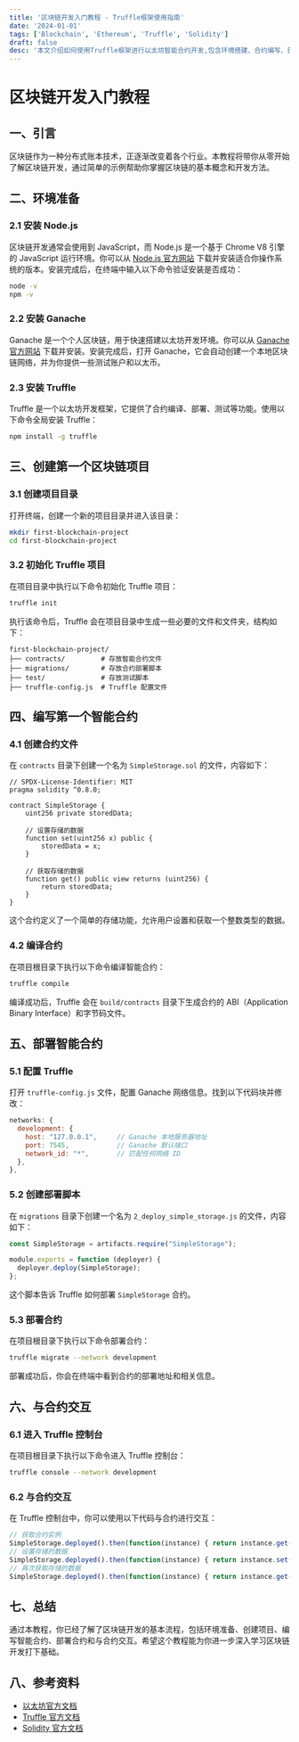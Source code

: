 ```yaml
---
title: '区块链开发入门教程 - Truffle框架使用指南'
date: '2024-01-01'
tags: ['Blockchain', 'Ethereum', 'Truffle', 'Solidity']
draft: false
desc: '本文介绍如何使用Truffle框架进行以太坊智能合约开发,包含环境搭建、合约编写、部署和测试等完整流程'
---
```



# 区块链开发入门教程

## 一、引言
区块链作为一种分布式账本技术，正逐渐改变着各个行业。本教程将带你从零开始了解区块链开发，通过简单的示例帮助你掌握区块链的基本概念和开发方法。

## 二、环境准备

### 2.1 安装 Node.js
区块链开发通常会使用到 JavaScript，而 Node.js 是一个基于 Chrome V8 引擎的 JavaScript 运行环境。你可以从 [Node.js 官方网站](https://nodejs.org/) 下载并安装适合你操作系统的版本。安装完成后，在终端中输入以下命令验证安装是否成功：
```bash
node -v
npm -v
```

### 2.2 安装 Ganache
Ganache 是一个个人区块链，用于快速搭建以太坊开发环境。你可以从 [Ganache 官方网站](https://trufflesuite.com/ganache/) 下载并安装。安装完成后，打开 Ganache，它会自动创建一个本地区块链网络，并为你提供一些测试账户和以太币。

### 2.3 安装 Truffle
Truffle 是一个以太坊开发框架，它提供了合约编译、部署、测试等功能。使用以下命令全局安装 Truffle：
```bash
npm install -g truffle
```

## 三、创建第一个区块链项目

### 3.1 创建项目目录
打开终端，创建一个新的项目目录并进入该目录：
```bash
mkdir first-blockchain-project
cd first-blockchain-project
```

### 3.2 初始化 Truffle 项目
在项目目录中执行以下命令初始化 Truffle 项目：
```bash
truffle init
```
执行该命令后，Truffle 会在项目目录中生成一些必要的文件和文件夹，结构如下：
```
first-blockchain-project/
├── contracts/         # 存放智能合约文件
├── migrations/        # 存放合约部署脚本
├── test/              # 存放测试脚本
├── truffle-config.js  # Truffle 配置文件
```

## 四、编写第一个智能合约

### 4.1 创建合约文件
在 `contracts` 目录下创建一个名为 `SimpleStorage.sol` 的文件，内容如下：
```solidity
// SPDX-License-Identifier: MIT
pragma solidity ^0.8.0;

contract SimpleStorage {
    uint256 private storedData;

    // 设置存储的数据
    function set(uint256 x) public {
        storedData = x;
    }

    // 获取存储的数据
    function get() public view returns (uint256) {
        return storedData;
    }
}
```
这个合约定义了一个简单的存储功能，允许用户设置和获取一个整数类型的数据。

### 4.2 编译合约
在项目根目录下执行以下命令编译智能合约：
```bash
truffle compile
```
编译成功后，Truffle 会在 `build/contracts` 目录下生成合约的 ABI（Application Binary Interface）和字节码文件。

## 五、部署智能合约

### 5.1 配置 Truffle
打开 `truffle-config.js` 文件，配置 Ganache 网络信息。找到以下代码块并修改：
```javascript
networks: {
  development: {
    host: "127.0.0.1",     // Ganache 本地服务器地址
    port: 7545,            // Ganache 默认端口
    network_id: "*",       // 匹配任何网络 ID
  },
},
```

### 5.2 创建部署脚本
在 `migrations` 目录下创建一个名为 `2_deploy_simple_storage.js` 的文件，内容如下：
```javascript
const SimpleStorage = artifacts.require("SimpleStorage");

module.exports = function (deployer) {
  deployer.deploy(SimpleStorage);
};
```
这个脚本告诉 Truffle 如何部署 `SimpleStorage` 合约。

### 5.3 部署合约
在项目根目录下执行以下命令部署合约：
```bash
truffle migrate --network development
```
部署成功后，你会在终端中看到合约的部署地址和相关信息。

## 六、与合约交互

### 6.1 进入 Truffle 控制台
在项目根目录下执行以下命令进入 Truffle 控制台：
```bash
truffle console --network development
```

### 6.2 与合约交互
在 Truffle 控制台中，你可以使用以下代码与合约进行交互：
```javascript
// 获取合约实例
SimpleStorage.deployed().then(function(instance) { return instance.get(); }).then(function(result) { console.log(result.toNumber()); });
// 设置存储的数据
SimpleStorage.deployed().then(function(instance) { return instance.set(123); });
// 再次获取存储的数据
SimpleStorage.deployed().then(function(instance) { return instance.get(); }).then(function(result) { console.log(result.toNumber()); });
```

## 七、总结
通过本教程，你已经了解了区块链开发的基本流程，包括环境准备、创建项目、编写智能合约、部署合约和与合约交互。希望这个教程能为你进一步深入学习区块链开发打下基础。

## 八、参考资料
- [以太坊官方文档](https://ethereum.org/en/developers/docs/)
- [Truffle 官方文档](https://trufflesuite.com/docs/truffle/)
- [Solidity 官方文档](https://docs.soliditylang.org/)